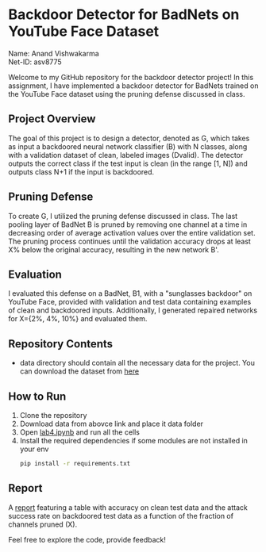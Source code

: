 # Backdoor Detector for BadNets on YouTube Face Dataset
Name: Anand Vishwakarma <br>
Net-ID: asv8775


Welcome to my GitHub repository for the backdoor detector project! In this assignment, I have implemented a backdoor detector for BadNets trained on the YouTube Face dataset using the pruning defense discussed in class.

## Project Overview

The goal of this project is to design a detector, denoted as G, which takes as input a backdoored neural network classifier (B) with N classes, along with a validation dataset of clean, labeled images (Dvalid). The detector outputs the correct class if the test input is clean (in the range [1, N]) and outputs class N+1 if the input is backdoored.

## Pruning Defense

To create G, I utilized the pruning defense discussed in class. The last pooling layer of BadNet B is pruned by removing one channel at a time in decreasing order of average activation values over the entire validation set. The pruning process continues until the validation accuracy drops at least X% below the original accuracy, resulting in the new network B'.

## Evaluation

I evaluated this defense on a BadNet, B1, with a "sunglasses backdoor" on YouTube Face, provided with validation and test data containing examples of clean and backdoored inputs. Additionally, I generated repaired networks for X={2%, 4%, 10%} and evaluated them.

## Repository Contents

- data directory should contain all the necessary data for the project. You can download the dataset from [here](https://drive.google.com/drive/folders/1Rs68uH8Xqa4j6UxG53wzD0uyI8347dSq)

## How to Run

1. Clone the repository
2. Download data from abovce link and place it data folder
3. Open [lab4.ipynb](lab4.ipynb) and run all the cells
4. Install the required dependencies if some modules are not installed in your env
      ```bash
      pip install -r requirements.txt
      ```

## Report

A [report](report.md) featuring a table with accuracy on clean test data and the attack success rate on backdoored test data as a function of the fraction of channels pruned (X).

Feel free to explore the code, provide feedback!

